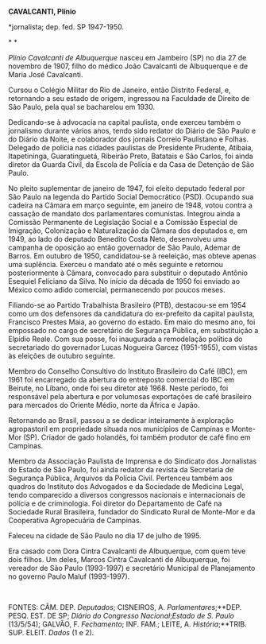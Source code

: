 **CAVALCANTI, Plínio**

\*jornalista; dep. fed. SP 1947-1950.

* *

*Plínio Cavalcanti de Albuquerque* nasceu em Jambeiro (SP) no dia 27 de
novembro de 1907, filho do médico João Cavalcanti de Albuquerque e de
Maria José Cavalcanti.

Cursou o Colégio Militar do Rio de Janeiro, então Distrito Federal, e,
retornando a seu estado de origem, ingressou na Faculdade de Direito de
São Paulo, pela qual se bacharelou em 1930.

Dedicando-se à advocacia na capital paulista, onde exerceu também o
jornalismo durante vários anos, tendo sido redator do Diário de São
Paulo e do Diário da Noite, e colaborador dos jornais Correio Paulistano
e Folhas. Delegado de polícia nas cidades paulistas de Presidente
Prudente, Atibaia, Itapetininga, Guaratinguetá, Ribeirão Preto, Batatais
e São Carlos, foi ainda diretor da Guarda Civil, da Escola de Polícia e
da Casa de Detenção de São Paulo.

No pleito suplementar de janeiro de 1947, foi eleito deputado federal
por São Paulo na legenda do Partido Social Democrático (PSD). Ocupando
sua cadeira na Câmara em março seguinte, em janeiro de 1948, votou
contra a cassação de mandato dos parlamentares comunistas. Integrou
ainda a Comissão Permanente de Legislação Social e a Comissão Especial
de Imigração, Colonização e Naturalização da Câmara dos deputados e, em
1949, ao lado do deputado Benedito Costa Neto, desenvolveu uma campanha
de oposição ao então governador de São Paulo, Ademar de Barros. Em
outubro de 1950, candidatou-se à reeleição, mas obteve apenas uma
suplência. Exerceu o mandato até o mês seguinte e retornou
posteriormente à Câmara, convocado para substituir o deputado Antônio
Esequiel Feliciano da Silva. No início da década de 1950 foi enviado ao
México como adido comercial, permanecendo por poucos meses.

Filiando-se ao Partido Trabalhista Brasileiro (PTB), destacou-se em 1954
como um dos defensores da candidatura do ex-prefeito da capital
paulista, Francisco Prestes Maia, ao governo do estado. Em maio do mesmo
ano, foi empossado no cargo de secretário de Segurança Pública, em
substituição a Elpídio Reale. Com sua posse, foi inaugurada a
remodelação política do secretariado do governador Lucas Nogueira Garcez
(1951-1955), com vistas às eleições de outubro seguinte.

Membro do Conselho Consultivo do Instituto Brasileiro do Café (IBC), em
1961 foi encarregado da abertura do entreposto comercial do IBC em
Beirute, no Líbano, onde foi seu diretor até 1968. Neste período, foi
responsável pela abertura e por volumosas exportações de café brasileiro
para mercados do Oriente Médio, norte da África e Japão.

Retornando ao Brasil, passou a se dedicar inteiramente à exploração
agropastoril em propriedade situada nos municípios de Campinas e
Monte-Mor (SP). Criador de gado holandês, foi também produtor de café
fino em Campinas.

Membro da Associação Paulista de Imprensa e do Sindicato dos Jornalistas
do Estado de São Paulo, foi ainda redator da revista da Secretaria de
Segurança Pública, Arquivos da Polícia Civil. Pertenceu também aos
quadros do Instituto dos Advogados e da Sociedade de Medicina Legal,
tendo comparecido a diversos congressos nacionais e internacionais de
polícia e de criminologia. Foi diretor do Departamento de Café na
Sociedade Rural Brasileira, fundador do Sindicato Rural de Monte-Mor e
da Cooperativa Agropecuária de Campinas.

Faleceu na cidade de São Paulo no dia 17 de julho de 1995.

Era casado com Dora Cintra Cavalcanti de Albuquerque, com quem teve dois
filhos. Um deles, Marcos Cintra Cavalcanti de Albuquerque, foi vereador
de São Paulo (1993-1997) e secretário Municipal de Planejamento no
governo Paulo Maluf (1993-1997).

 

FONTES: CÂM. DEP. *Deputados*; CISNEIROS, A. *Parlamentares*;**DEP.
PESQ. EST. DE SP; *Diário do Congresso Nacional*;*Estado de S. Paulo*
(13/5/54); GALVÃO, F. *Fechamento*; INF. FAM.; LEITE, A.
*História*;**TRIB. SUP. ELEIT. *Dados* (1 e 2).

 

 
